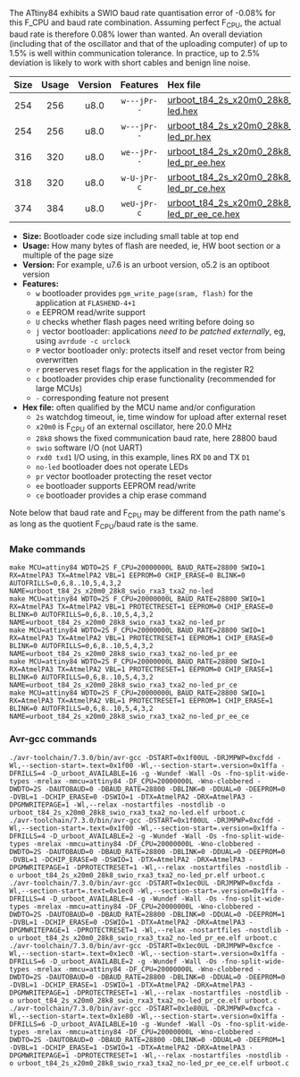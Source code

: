 The ATtiny84 exhibits a SWIO baud rate quantisation error of -0.08% for this F_CPU and baud rate combination. Assuming perfect F<sub>CPU</sub>, the actual baud rate is therefore 0.08% lower than wanted. An overall deviation (including that of the oscillator and that of the uploading computer) of up to 1.5% is well within communication tolerance. In practice, up to 2.5% deviation is likely to work with short cables and benign line noise.

|Size|Usage|Version|Features|Hex file|
|:-:|:-:|:-:|:-:|:--|
|254|256|u8.0|`w---jPr--`|[urboot_t84_2s_x20m0_28k8_swio_rxa3_txa2_no-led.hex](https://raw.githubusercontent.com/stefanrueger/urboot.hex/main/boards/luminet/attiny84/watchdog_2_s/external_oscillator_x/20m000000_hz/%2B%2B28k8_baud/swio_rxa3_txa2/no-led/urboot_t84_2s_x20m0_28k8_swio_rxa3_txa2_no-led.hex)|
|254|256|u8.0|`w---jPr--`|[urboot_t84_2s_x20m0_28k8_swio_rxa3_txa2_no-led_pr.hex](https://raw.githubusercontent.com/stefanrueger/urboot.hex/main/boards/luminet/attiny84/watchdog_2_s/external_oscillator_x/20m000000_hz/%2B%2B28k8_baud/swio_rxa3_txa2/no-led/urboot_t84_2s_x20m0_28k8_swio_rxa3_txa2_no-led_pr.hex)|
|316|320|u8.0|`we--jPr--`|[urboot_t84_2s_x20m0_28k8_swio_rxa3_txa2_no-led_pr_ee.hex](https://raw.githubusercontent.com/stefanrueger/urboot.hex/main/boards/luminet/attiny84/watchdog_2_s/external_oscillator_x/20m000000_hz/%2B%2B28k8_baud/swio_rxa3_txa2/no-led/urboot_t84_2s_x20m0_28k8_swio_rxa3_txa2_no-led_pr_ee.hex)|
|318|320|u8.0|`w-U-jPr-c`|[urboot_t84_2s_x20m0_28k8_swio_rxa3_txa2_no-led_pr_ce.hex](https://raw.githubusercontent.com/stefanrueger/urboot.hex/main/boards/luminet/attiny84/watchdog_2_s/external_oscillator_x/20m000000_hz/%2B%2B28k8_baud/swio_rxa3_txa2/no-led/urboot_t84_2s_x20m0_28k8_swio_rxa3_txa2_no-led_pr_ce.hex)|
|374|384|u8.0|`weU-jPr-c`|[urboot_t84_2s_x20m0_28k8_swio_rxa3_txa2_no-led_pr_ee_ce.hex](https://raw.githubusercontent.com/stefanrueger/urboot.hex/main/boards/luminet/attiny84/watchdog_2_s/external_oscillator_x/20m000000_hz/%2B%2B28k8_baud/swio_rxa3_txa2/no-led/urboot_t84_2s_x20m0_28k8_swio_rxa3_txa2_no-led_pr_ee_ce.hex)|

- **Size:** Bootloader code size including small table at top end
- **Usage:** How many bytes of flash are needed, ie, HW boot section or a multiple of the page size
- **Version:** For example, u7.6 is an urboot version, o5.2 is an optiboot version
- **Features:**
  + `w` bootloader provides `pgm_write_page(sram, flash)` for the application at `FLASHEND-4+1`
  + `e` EEPROM read/write support
  + `U` checks whether flash pages need writing before doing so
  + `j` vector bootloader: applications *need to be patched externally*, eg, using `avrdude -c urclock`
  + `P` vector bootloader only: protects itself and reset vector from being overwritten
  + `r` preserves reset flags for the application in the register R2
  + `c` bootloader provides chip erase functionality (recommended for large MCUs)
  + `-` corresponding feature not present
- **Hex file:** often qualified by the MCU name and/or configuration
  + `2s` watchdog timeout, ie, time window for upload after external reset
  + `x20m0` is F<sub>CPU</sub> of an external oscillator, here 20.0 MHz
  + `28k8` shows the fixed communication baud rate, here 28800 baud
  + `swio` software I/O (not UART)
  + `rxd0 txd1` I/O using, in this example, lines RX `D0` and TX `D1`
  + `no-led` bootloader does not operate LEDs
  + `pr` vector bootloader protecting the reset vector
  + `ee` bootloader supports EEPROM read/write
  + `ce` bootloader provides a chip erase command


Note below that baud rate and F<sub>CPU</sub> may be different from the path name's as long as the quotient F<sub>CPU</sub>/baud rate is the same.

### Make commands
```
make MCU=attiny84 WDTO=2S F_CPU=20000000L BAUD_RATE=28800 SWIO=1 RX=AtmelPA3 TX=AtmelPA2 VBL=1 EEPROM=0 CHIP_ERASE=0 BLINK=0 AUTOFRILLS=0,6,8..10,5,4,3,2 NAME=urboot_t84_2s_x20m0_28k8_swio_rxa3_txa2_no-led
make MCU=attiny84 WDTO=2S F_CPU=20000000L BAUD_RATE=28800 SWIO=1 RX=AtmelPA3 TX=AtmelPA2 VBL=1 PROTECTRESET=1 EEPROM=0 CHIP_ERASE=0 BLINK=0 AUTOFRILLS=0,6,8..10,5,4,3,2 NAME=urboot_t84_2s_x20m0_28k8_swio_rxa3_txa2_no-led_pr
make MCU=attiny84 WDTO=2S F_CPU=20000000L BAUD_RATE=28800 SWIO=1 RX=AtmelPA3 TX=AtmelPA2 VBL=1 PROTECTRESET=1 EEPROM=1 CHIP_ERASE=0 BLINK=0 AUTOFRILLS=0,6,8..10,5,4,3,2 NAME=urboot_t84_2s_x20m0_28k8_swio_rxa3_txa2_no-led_pr_ee
make MCU=attiny84 WDTO=2S F_CPU=20000000L BAUD_RATE=28800 SWIO=1 RX=AtmelPA3 TX=AtmelPA2 VBL=1 PROTECTRESET=1 EEPROM=0 CHIP_ERASE=1 BLINK=0 AUTOFRILLS=0,6,8..10,5,4,3,2 NAME=urboot_t84_2s_x20m0_28k8_swio_rxa3_txa2_no-led_pr_ce
make MCU=attiny84 WDTO=2S F_CPU=20000000L BAUD_RATE=28800 SWIO=1 RX=AtmelPA3 TX=AtmelPA2 VBL=1 PROTECTRESET=1 EEPROM=1 CHIP_ERASE=1 BLINK=0 AUTOFRILLS=0,6,8..10,5,4,3,2 NAME=urboot_t84_2s_x20m0_28k8_swio_rxa3_txa2_no-led_pr_ee_ce
```

### Avr-gcc commands
```
./avr-toolchain/7.3.0/bin/avr-gcc -DSTART=0x1f00UL -DRJMPWP=0xcfdd -Wl,--section-start=.text=0x1f00 -Wl,--section-start=.version=0x1ffa -DFRILLS=4 -D_urboot_AVAILABLE=16 -g -Wundef -Wall -Os -fno-split-wide-types -mrelax -mmcu=attiny84 -DF_CPU=20000000L -Wno-clobbered -DWDTO=2S -DAUTOBAUD=0 -DBAUD_RATE=28800 -DBLINK=0 -DDUAL=0 -DEEPROM=0 -DVBL=1 -DCHIP_ERASE=0 -DSWIO=1 -DTX=AtmelPA2 -DRX=AtmelPA3 -DPGMWRITEPAGE=1 -Wl,--relax -nostartfiles -nostdlib -o urboot_t84_2s_x20m0_28k8_swio_rxa3_txa2_no-led.elf urboot.c
./avr-toolchain/7.3.0/bin/avr-gcc -DSTART=0x1f00UL -DRJMPWP=0xcfdd -Wl,--section-start=.text=0x1f00 -Wl,--section-start=.version=0x1ffa -DFRILLS=4 -D_urboot_AVAILABLE=2 -g -Wundef -Wall -Os -fno-split-wide-types -mrelax -mmcu=attiny84 -DF_CPU=20000000L -Wno-clobbered -DWDTO=2S -DAUTOBAUD=0 -DBAUD_RATE=28800 -DBLINK=0 -DDUAL=0 -DEEPROM=0 -DVBL=1 -DCHIP_ERASE=0 -DSWIO=1 -DTX=AtmelPA2 -DRX=AtmelPA3 -DPGMWRITEPAGE=1 -DPROTECTRESET=1 -Wl,--relax -nostartfiles -nostdlib -o urboot_t84_2s_x20m0_28k8_swio_rxa3_txa2_no-led_pr.elf urboot.c
./avr-toolchain/7.3.0/bin/avr-gcc -DSTART=0x1ec0UL -DRJMPWP=0xcfda -Wl,--section-start=.text=0x1ec0 -Wl,--section-start=.version=0x1ffa -DFRILLS=4 -D_urboot_AVAILABLE=4 -g -Wundef -Wall -Os -fno-split-wide-types -mrelax -mmcu=attiny84 -DF_CPU=20000000L -Wno-clobbered -DWDTO=2S -DAUTOBAUD=0 -DBAUD_RATE=28800 -DBLINK=0 -DDUAL=0 -DEEPROM=1 -DVBL=1 -DCHIP_ERASE=0 -DSWIO=1 -DTX=AtmelPA2 -DRX=AtmelPA3 -DPGMWRITEPAGE=1 -DPROTECTRESET=1 -Wl,--relax -nostartfiles -nostdlib -o urboot_t84_2s_x20m0_28k8_swio_rxa3_txa2_no-led_pr_ee.elf urboot.c
./avr-toolchain/7.3.0/bin/avr-gcc -DSTART=0x1ec0UL -DRJMPWP=0xcfce -Wl,--section-start=.text=0x1ec0 -Wl,--section-start=.version=0x1ffa -DFRILLS=6 -D_urboot_AVAILABLE=2 -g -Wundef -Wall -Os -fno-split-wide-types -mrelax -mmcu=attiny84 -DF_CPU=20000000L -Wno-clobbered -DWDTO=2S -DAUTOBAUD=0 -DBAUD_RATE=28800 -DBLINK=0 -DDUAL=0 -DEEPROM=0 -DVBL=1 -DCHIP_ERASE=1 -DSWIO=1 -DTX=AtmelPA2 -DRX=AtmelPA3 -DPGMWRITEPAGE=1 -DPROTECTRESET=1 -Wl,--relax -nostartfiles -nostdlib -o urboot_t84_2s_x20m0_28k8_swio_rxa3_txa2_no-led_pr_ce.elf urboot.c
./avr-toolchain/7.3.0/bin/avr-gcc -DSTART=0x1e80UL -DRJMPWP=0xcfca -Wl,--section-start=.text=0x1e80 -Wl,--section-start=.version=0x1ffa -DFRILLS=6 -D_urboot_AVAILABLE=10 -g -Wundef -Wall -Os -fno-split-wide-types -mrelax -mmcu=attiny84 -DF_CPU=20000000L -Wno-clobbered -DWDTO=2S -DAUTOBAUD=0 -DBAUD_RATE=28800 -DBLINK=0 -DDUAL=0 -DEEPROM=1 -DVBL=1 -DCHIP_ERASE=1 -DSWIO=1 -DTX=AtmelPA2 -DRX=AtmelPA3 -DPGMWRITEPAGE=1 -DPROTECTRESET=1 -Wl,--relax -nostartfiles -nostdlib -o urboot_t84_2s_x20m0_28k8_swio_rxa3_txa2_no-led_pr_ee_ce.elf urboot.c
```

